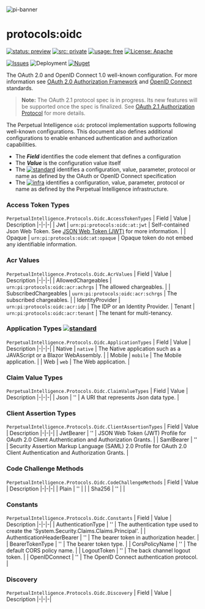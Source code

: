 ![pi-banner](https://en.gravatar.com/userimage/152742631/4ab9cb340649391354d65b592b744114.png)

# protocols:oidc
[![status: preview](https://img.shields.io/badge/status-preview-yellow)]()
[![src: private](https://img.shields.io/badge/src-private-red)]()
[![usage: free](https://img.shields.io/badge/usage-free-green)]()
[![License: Apache](https://img.shields.io/badge/License-Apache-yellow.svg)](https://opensource.org/licenses/MIT)

[![Issues](https://img.shields.io/github/issues/perpetualintelligence/protocols)](https://github.com/perpetualintelligence/protocols/issues)
![Deployment](https://vsrm.dev.azure.com/perpetualintelligence/_apis/public/Release/badge/4c5f1531-e837-40e9-9e5e-47abaa3fab37/2/2)
[![Nuget](https://img.shields.io/nuget/vpre/PerpetualIntelligence.Protocols)](https://www.nuget.org/packages/PerpetualIntelligence.Protocols)

The OAuth 2.0 and OpenID Connect 1.0 well-known configuration. For more information see [OAuth 2.0 Authorization Framework](https://datatracker.ietf.org/doc/html/rfc6749) and [OpenID Connect](https://openid.net/connect/) standards.
 
> **Note:** The OAuth 2.1 protocol spec is in progress. Its new features will be supported once the spec is finalized. See [OAuth 2.1 Authorization Protocol](https://datatracker.ietf.org/doc/html/draft-ietf-oauth-v2-1-02) for more details.

The Perpetual Intelligence `oidc` protocol implementation supports following well-known configurations. This document also defines additional configurations to enable enhanced authentication and authorization capabilities.

* The ***Field*** identifies the code element that defines a configuration
* The ***Value*** is the configuration value itself
* The [![standard](https://img.shields.io/badge/-std-blue)]() identifies a configuration, value, parameter, protocol or name as defined by the OAuth or OpenID Connect specification
* The [![infra](https://img.shields.io/badge/-infra-red)]() identifies a configuration, value, parameter, protocol or name as defined by the Perpetual Intelligence infrastructure.

### Access Token Types 
`PerpetualIntelligence.Protocols.Oidc.AccessTokenTypes`
| Field | Value | Description 
|-|-|-|
| Jwt | `urn:pi:protocols:oidc:at:jwt` | Self-contained Json Web Token. See [JSON Web Token (JWT)](https://datatracker.ietf.org/doc/html/rfc7519) for more information. |
| Opaque | `urn:pi:protocols:oidc:at:opaque` | Opaque token do not embed any identifiable information.

### Acr Values 
`PerpetualIntelligence.Protocols.Oidc.AcrValues`
| Field | Value | Description 
|-|-|-|
| AllowedChargeables | `urn:pi:protocols:oidc:acr:achrgs` | The allowed chargeables. |
| SubscribedChargeables | `uurn:pi:protocols:oidc:acr:schrgs` | The subscribed chargeables. |
| IdentityProvider | `urn:pi:protocols:oidc:acr:idp` | The IDP or an Identity Provider.
| Tenant | `urn:pi:protocols:oidc:acr:tenant` | The tenant for multi-tenancy.

### Application Types [![standard](https://img.shields.io/badge/-std-blue)]()
`PerpetualIntelligence.Protocols.Oidc.ApplicationTypes`
| Field | Value | Description 
|-|-|-|
| Native | `native` | The Native application such as a JAVAScript or a Blazor WebAssembly. |
| Mobile | `mobile` | The Mobile application. |
| Web | `web` | The Web application. |

### Claim Value Types
`PerpetualIntelligence.Protocols.Oidc.ClaimValueTypes`
| Field | Value | Description 
|-|-|-|
| Json | '' | A URI that represents Json data type. |

### Client Assertion Types
`PerpetualIntelligence.Protocols.Oidc.ClientAssertionTypes`
| Field | Value | Description 
|-|-|-|
| JwtBearer | '' | JSON Web Token (JWT) Profile for OAuth 2.0 Client Authentication and Authorization Grants. |
| SamlBearer | '' | Security Assertion Markup Language (SAML) 2.0 Profile for OAuth 2.0 Client Authentication and Authorization Grants. |

### Code Challenge Methods
`PerpetualIntelligence.Protocols.Oidc.CodeChallengeMethods`
| Field | Value | Description 
|-|-|-|
| Plain | '' |  |
| Sha256 | '' |  |

### Constants 
`PerpetualIntelligence.Protocols.Oidc.Constants`
| Field | Value | Description 
|-|-|-|
| AuthenticationType | '' | The authentication type used to create the 'System.Security.Claims.Claims.Principal'. |
| AuthenticationHeaderBearer | '' | The bearer token in authorization header. |
| BearerTokenType | '' | The bearer token type. |
| CorsPolicyName | '' | The default CORS policy name. |
| LogoutToken | '' | The back channel logout token. |
| OpenIDConnect | '' | The OpenID Connect authentication protocol. |

###  Discovery
`PerpetualIntelligence.Protocols.Oidc.Discovery`
| Field | Value | Description 
|-|-|-|
